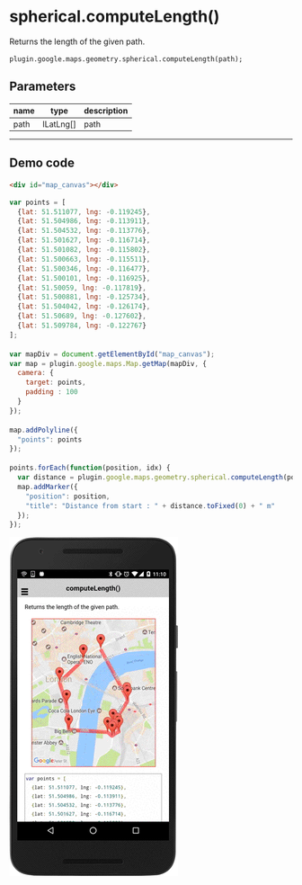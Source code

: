 # spherical.computeLength()

Returns the length of the given path.

```
plugin.google.maps.geometry.spherical.computeLength(path);
```

## Parameters

name           | type          | description
---------------|---------------|---------------------------------------
path           | ILatLng[]     | path
-----------------------------------------------------------------------

## Demo code

```html
<div id="map_canvas"></div>
```

```js
var points = [
  {lat: 51.511077, lng: -0.119245},
  {lat: 51.504986, lng: -0.113911},
  {lat: 51.504532, lng: -0.113776},
  {lat: 51.501627, lng: -0.116714},
  {lat: 51.501082, lng: -0.115802},
  {lat: 51.500663, lng: -0.115511},
  {lat: 51.500346, lng: -0.116477},
  {lat: 51.500101, lng: -0.116925},
  {lat: 51.50059, lng: -0.117819},
  {lat: 51.500881, lng: -0.125734},
  {lat: 51.504042, lng: -0.126174},
  {lat: 51.50689, lng: -0.127602},
  {lat: 51.509784, lng: -0.122767}
];

var mapDiv = document.getElementById("map_canvas");
var map = plugin.google.maps.Map.getMap(mapDiv, {
  camera: {
    target: points,
    padding : 100
  }
});

map.addPolyline({
  "points": points
});

points.forEach(function(position, idx) {
  var distance = plugin.google.maps.geometry.spherical.computeLength(points.splice(0, idx));
  map.addMarker({
    "position": position,
    "title": "Distance from start : " + distance.toFixed(0) + " m"
  });
});

```

![](image.gif)
